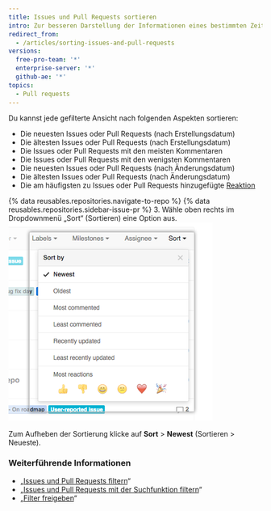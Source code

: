 ```yaml
---
title: Issues und Pull Requests sortieren
intro: Zur besseren Darstellung der Informationen eines bestimmten Zeitraums können gefilterter Ansichten sortiert werden.
redirect_from:
  - /articles/sorting-issues-and-pull-requests
versions:
  free-pro-team: '*'
  enterprise-server: '*'
  github-ae: '*'
topics:
  - Pull requests
---
```


Du kannst jede gefilterte Ansicht nach folgenden Aspekten sortieren:

* Die neuesten Issues oder Pull Requests (nach Erstellungsdatum)
* Die ältesten Issues oder Pull Requests (nach Erstellungsdatum)
* Die Issues oder Pull Requests mit den meisten Kommentaren
* Die Issues oder Pull Requests mit den wenigsten Kommentaren
* Die neuesten Issues oder Pull Requests (nach Änderungsdatum)
* Die ältesten Issues oder Pull Requests (nach Änderungsdatum)
* Die am häufigsten zu Issues oder Pull Requests hinzugefügte [Reaktion](/articles/about-conversations-on-github#reacting-to-ideas-in-comments)

{% data reusables.repositories.navigate-to-repo %}
{% data reusables.repositories.sidebar-issue-pr %}
3. Wähle oben rechts im Dropdownmenü „Sort“ (Sortieren) eine Option aus. ![Verwenden des Dropdownmenüs „Sort“ (Sortieren)](/assets/images/help/issues/issues_sort_dropdown.png)

Zum Aufheben der Sortierung klicke auf **Sort** > **Newest** (Sortieren > Neueste).

### Weiterführende Informationen

* „[Issues und Pull Requests filtern](/articles/filtering-issues-and-pull-requests)“
* „[Issues und Pull Requests mit der Suchfunktion filtern](/articles/using-search-to-filter-issues-and-pull-requests)“
* „[Filter freigeben](/articles/sharing-filters)“
